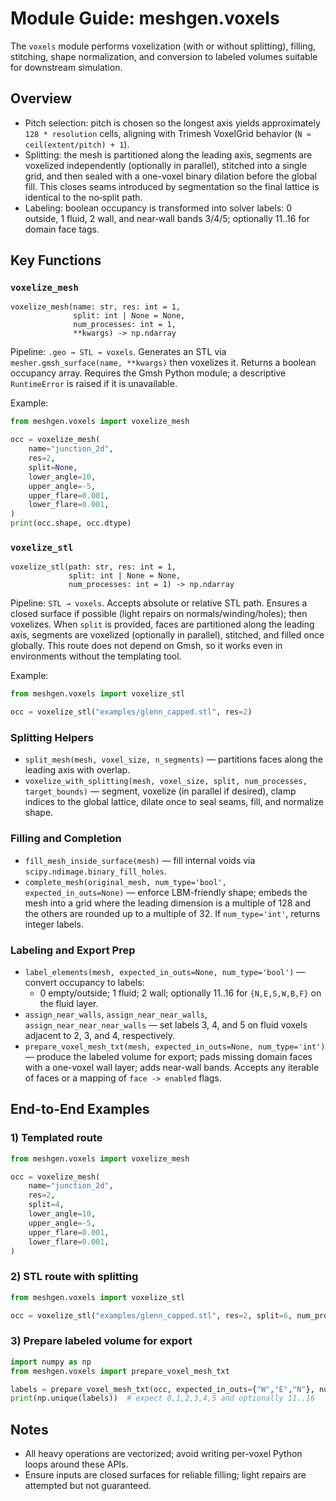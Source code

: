 # Module Guide: meshgen.voxels

The `voxels` module performs voxelization (with or without splitting), filling, stitching, shape normalization, and conversion to labeled volumes suitable for downstream simulation.

## Overview

- Pitch selection: pitch is chosen so the longest axis yields approximately `128 * resolution` cells, aligning with Trimesh VoxelGrid behavior (`N ≈ ceil(extent/pitch) + 1`).
- Splitting: the mesh is partitioned along the leading axis, segments are voxelized independently (optionally in parallel), stitched into a single grid, and then sealed with a one-voxel binary dilation before the global fill. This closes seams introduced by segmentation so the final lattice is identical to the no‑split path.
- Labeling: boolean occupancy is transformed into solver labels: 0 outside, 1 fluid, 2 wall, and near‑wall bands 3/4/5; optionally 11..16 for domain face tags.

## Key Functions

### `voxelize_mesh`

```
voxelize_mesh(name: str, res: int = 1,
              split: int | None = None,
              num_processes: int = 1,
              **kwargs) -> np.ndarray
```

Pipeline: `.geo → STL → voxels`. Generates an STL via `mesher.gmsh_surface(name, **kwargs)` then voxelizes it. Returns a boolean occupancy array.
Requires the Gmsh Python module; a descriptive `RuntimeError` is raised if it is unavailable.

Example:

```python
from meshgen.voxels import voxelize_mesh

occ = voxelize_mesh(
    name="junction_2d",
    res=2,
    split=None,
    lower_angle=10,
    upper_angle=-5,
    upper_flare=0.001,
    lower_flare=0.001,
)
print(occ.shape, occ.dtype)
```

### `voxelize_stl`

```
voxelize_stl(path: str, res: int = 1,
             split: int | None = None,
             num_processes: int = 1) -> np.ndarray
```

Pipeline: `STL → voxels`. Accepts absolute or relative STL path. Ensures a closed surface if possible (light repairs on normals/winding/holes); then voxelizes. When `split` is provided, faces are partitioned along the leading axis, segments are voxelized (optionally in parallel), stitched, and filled once globally.
This route does not depend on Gmsh, so it works even in environments without the templating tool.

Example:

```python
from meshgen.voxels import voxelize_stl

occ = voxelize_stl("examples/glenn_capped.stl", res=2)
```

### Splitting Helpers

- `split_mesh(mesh, voxel_size, n_segments)` — partitions faces along the leading axis with overlap.
- `voxelize_with_splitting(mesh, voxel_size, split, num_processes, target_bounds)` — segment, voxelize (in parallel if desired), clamp indices to the global lattice, dilate once to seal seams, fill, and normalize shape.

### Filling and Completion

- `fill_mesh_inside_surface(mesh)` — fill internal voids via `scipy.ndimage.binary_fill_holes`.
- `complete_mesh(original_mesh, num_type='bool', expected_in_outs=None)` — enforce LBM-friendly shape; embeds the mesh into a grid where the leading dimension is a multiple of 128 and the others are rounded up to a multiple of 32. If `num_type='int'`, returns integer labels.

### Labeling and Export Prep

- `label_elements(mesh, expected_in_outs=None, num_type='bool')` — convert occupancy to labels:
  - 0 empty/outside; 1 fluid; 2 wall; optionally 11..16 for `{N,E,S,W,B,F}` on the fluid layer.
- `assign_near_walls`, `assign_near_near_walls`, `assign_near_near_near_walls` — set labels 3, 4, and 5 on fluid voxels adjacent to 2, 3, and 4, respectively.
- `prepare_voxel_mesh_txt(mesh, expected_in_outs=None, num_type='int')` — produce the labeled volume for export; pads missing domain faces with a one-voxel wall layer; adds near-wall bands. Accepts any iterable of faces or a mapping of `face -> enabled` flags.

## End-to-End Examples

### 1) Templated route

```python
from meshgen.voxels import voxelize_mesh

occ = voxelize_mesh(
    name="junction_2d",
    res=2,
    split=4,
    lower_angle=10,
    upper_angle=-5,
    upper_flare=0.001,
    lower_flare=0.001,
)
```

### 2) STL route with splitting

```python
from meshgen.voxels import voxelize_stl

occ = voxelize_stl("examples/glenn_capped.stl", res=2, split=6, num_processes=6)
```

### 3) Prepare labeled volume for export

```python
import numpy as np
from meshgen.voxels import prepare_voxel_mesh_txt

labels = prepare_voxel_mesh_txt(occ, expected_in_outs={"W","E","N"}, num_type='int')
print(np.unique(labels))  # expect 0,1,2,3,4,5 and optionally 11..16
```

## Notes

- All heavy operations are vectorized; avoid writing per-voxel Python loops around these APIs.
- Ensure inputs are closed surfaces for reliable filling; light repairs are attempted but not guaranteed.
